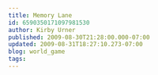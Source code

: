 ```yaml
---
title: Memory Lane
id: 6590350171097981530
author: Kirby Urner
published: 2009-08-30T21:28:00.000-07:00
updated: 2009-08-31T18:27:10.273-07:00
blog: world_game
tags: 
---
```


